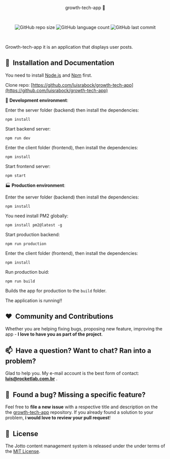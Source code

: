 

<br/>
<p align="center">
    growth-tech-app 👋
</p>

<br/>
<p align="center">
    <img alt="GitHub repo size" src="https://img.shields.io/github/repo-size/luisrabock/growth-tech-app?style=flat-square">
       <img alt="GitHub language count" src="https://img.shields.io/github/languages/count/luisrabock/growth-tech-app?style=flat-square">
        <img alt="GitHub last commit" src="https://img.shields.io/github/last-commit/luisrabock/growth-tech-app?color=blue&style=flat-square">
</p>
<br/>



  
Growth-tech-app it is an application that displays user posts.



## 🚀&nbsp; Installation and Documentation

You need to install  [Node.js](https://nodejs.org/en/download/)  and  [Npm]([https://www.npmjs.com/](https://www.npmjs.com/))  first.

Clone repo: [https://github.com/luisrabock/growth-tech-app](https://github.com/luisrabock/growth-tech-app)

🧪 **Development environment**:

Enter the server folder (backend) then install the dependencies:

```npm install```

Start backend server:

```npm run dev```

Enter the client folder (frontend),  then install the dependencies:

```npm install```

Start frontend server:

```npm start```

🏭 **Production environment**:

Enter the server folder (backend) then install the dependencies:

```npm install```

You need install PM2 globally:

```npm install pm2@latest -g```

Start production backend:

```npm run production```

Enter the client folder (frontend),  then install the dependencies:

```npm install```

Run production buid:

```npm run build```

Builds the app for production to the `build` folder.

The application is running!!

## ❤️&nbsp; Community and Contributions

Whether you are helping fixing bugs, proposing new feature, improving the app - **I love to have you as part of the project**.


## 📫&nbsp; Have a question? Want to chat? Ran into a problem?

  
Glad to help you. My e-mail account is the best form of contact: **luis@rocketlab.com.br** .


## 🤝&nbsp; Found a bug? Missing a specific feature?

Feel free to **file a new issue** with a respective title and description on the the [growth-tech-app](https://github.com/luisrabock/growth-tech-app/issues) repository. If you already found a solution to your problem, **i would love to review your pull request**!

## 📘&nbsp; License
The Jotto content management system is released under the under terms of the [MIT License](LICENSE).
